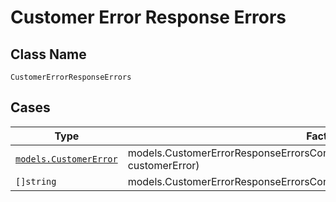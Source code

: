 
# Customer Error Response Errors

## Class Name

`CustomerErrorResponseErrors`

## Cases

| Type | Factory Method |
|  --- | --- |
| [`models.CustomerError`](../../../doc/models/customer-error.md) | models.CustomerErrorResponseErrorsContainer.FromCustomerError(models.CustomerError customerError) |
| `[]string` | models.CustomerErrorResponseErrorsContainer.FromArrayOfString([]string arrayOfString) |

